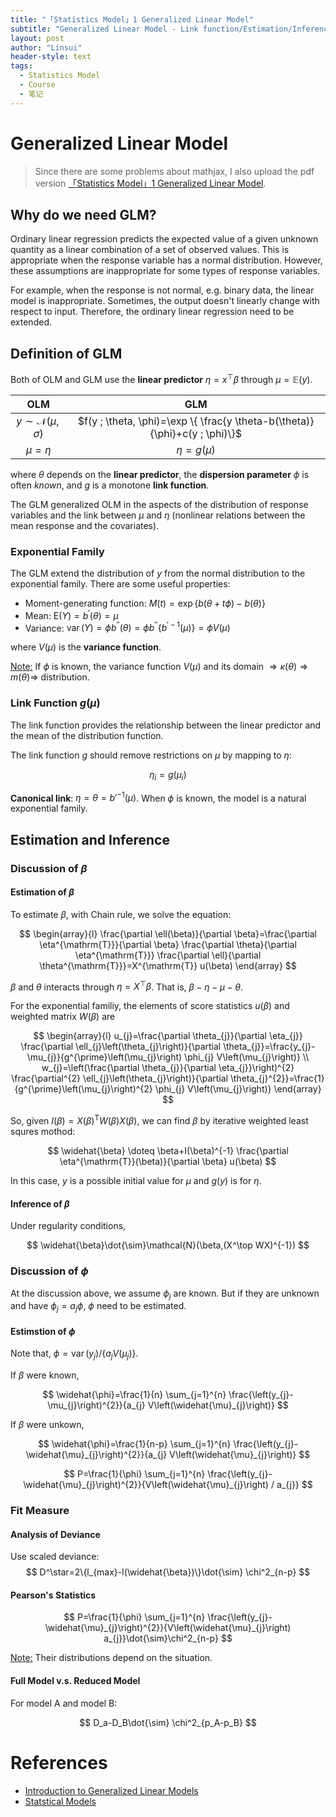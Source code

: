 ```yaml
---
title: "「Statistics Model」1 Generalized Linear Model"
subtitle: "Generalized Linear Model - Link function/Estimation/Inference"
layout: post
author: "Linsui"
header-style: text
tags:
  - Statistics Model
  - Course
  - 笔记
---
```


# Generalized Linear Model

> Since there are some problems about mathjax, I also upload the pdf version <a href="https://denglinsui.github.io/pdf/StatisticsModel/01.pdf" target="_blank">「Statistics Model」1 Generalized Linear Model</a>.
>

## Why do we need GLM?

Ordinary linear regression predicts the expected value of a given unknown quantity as a linear combination of a set of observed values. This is appropriate when the response variable has a normal distribution.  However, these assumptions are inappropriate for some types of response variables.

For example, when the response is not normal, e.g. binary data, the linear model is inappropriate. Sometimes, the output doesn't linearly change with respect to input. Therefore, the ordinary linear regression need to be extended.

## Definition of GLM

Both of OLM and GLM use the **linear predictor** $\eta=x^\top \beta$  through $\mu=\mathbb{E}(y)$.

|              OLM               |                             GLM                              |
| :----------------------------: | :----------------------------------------------------------: |
| $y\sim\mathcal{N}(\mu,\sigma)$ | $f(y ; \theta, \phi)=\exp \{ \frac{y \theta-b(\theta)}{\phi}+c(y ; \phi)\}$ |
|           $\mu=\eta$           |                        $\eta=g(\mu)$                         |

where $\theta$  depends on the **linear predictor**, the **dispersion parameter** $\phi$ is
often *known*, and $g$ is a monotone **link function**.

The GLM generalized OLM in the aspects of the distribution of response variables and the link between $\mu$ and $\eta$ (nonlinear relations between the mean response and the covariates).

### Exponential Family

The GLM extend the distribution of $y$ from the normal distribution to the exponential family. There are some useful properties:

- Moment-generating function: $M(t)=\exp \{b(\theta+t \phi)-b(\theta)\}$
- Mean: $\mathrm{E}(Y)=b^{\prime}(\theta)=\mu$
- Variance: $\operatorname{var}(Y)=\phi b^{\prime \prime}(\theta)=\phi b^{\prime \prime}\{b^{\prime-1}(\mu)\}=\phi V(\mu)$

where $V(\mu)$ is the **variance function**.

<u>Note:</u> If $\phi$ is known, the variance function $V(\mu)$ and its domain $\Rightarrow\kappa(\theta)\Rightarrow m(\theta)\Rightarrow$ distribution.

### Link Function $g(\mu)$

The link function provides the relationship between the linear predictor and the mean of the distribution function.  

The link function $g$ should remove restrictions on $\mu$ by mapping to $\eta$:


$$
\eta_i=g(\mu_i)
$$


**Canonical link**: $\eta=\theta=b'^{-1}(\mu)$. When $\phi$ is known, the model is a natural exponential family.

## Estimation and Inference

### Discussion of $\beta$

#### Estimation of $\beta$

To estimate $\beta$, with Chain rule, we solve the equation:


$$
\begin{array}{l}
\frac{\partial \ell(\beta)}{\partial \beta}=\frac{\partial \eta^{\mathrm{T}}}{\partial \beta} \frac{\partial \theta}{\partial \eta^{\mathrm{T}}} \frac{\partial \ell}{\partial \theta^{\mathrm{T}}}=X^{\mathrm{T}} u(\beta)
\end{array}
$$


$\beta$ and $\theta$ interacts through $\eta=X^\top\beta$.  That is, $\beta-\eta-\mu-\theta$.

For the exponential familiy, the elements of score statistics $u(\beta)$ and weighted matrix $W(\beta)$  are


$$
\begin{array}{l}
u_{j}=\frac{\partial \theta_{j}}{\partial \eta_{j}} \frac{\partial \ell_{j}\left(\theta_{j}\right)}{\partial \theta_{j}}=\frac{y_{j}-\mu_{j}}{g^{\prime}\left(\mu_{j}\right) \phi_{j} V\left(\mu_{j}\right)} \\
w_{j}=\left(\frac{\partial \theta_{j}}{\partial \eta_{j}}\right)^{2} \frac{\partial^{2} \ell_{j}\left(\theta_{j}\right)}{\partial \theta_{j}^{2}}=\frac{1}{g^{\prime}\left(\mu_{j}\right)^{2} \phi_{j} V\left(\mu_{j}\right)}
\end{array}
$$


So, given $I(\beta)=X(\beta)^{\mathrm{T}} W(\beta) X(\beta)$, we can find $\beta$ by iterative weighted least squres mothod:


$$
\widehat{\beta} \doteq \beta+I(\beta)^{-1} \frac{\partial \eta^{\mathrm{T}}(\beta)}{\partial \beta} u(\beta)
$$


In this case,  $y$ is a possible initial value for $\mu$  and $g(y)$ is for $\eta$.

#### Inference of $\beta$

Under regularity conditions,


$$
\widehat{\beta}\dot{\sim}\mathcal{N}(\beta,(X^\top WX)^{-1})
$$

### Discussion of $\phi$

At the discussion above, we assume $\phi_j$ are known. But if they are unknown and have $\phi_j=a_j\phi$, $\phi$ need to be estimated.

#### Estimstion of $\phi$

Note that,  $\phi=\operatorname{var}\left(y_{j}\right) /\{a_{j} V\left(\mu_{j}\right)\}$.

If $\beta$ were known,


$$
\widehat{\phi}=\frac{1}{n} \sum_{j=1}^{n} \frac{\left(y_{j}-\mu_{j}\right)^{2}}{a_{j} V\left(\widehat{\mu}_{j}\right)}
$$

If $\beta$ were unkown,


$$
\widehat{\phi}=\frac{1}{n-p} \sum_{j=1}^{n} \frac{\left(y_{j}-\widehat{\mu}_{j}\right)^{2}}{a_{j} V\left(\widehat{\mu}_{j}\right)}
$$

$$
P=\frac{1}{\phi} \sum_{j=1}^{n} \frac{\left(y_{j}-\widehat{\mu}_{j}\right)^{2}}{V\left(\widehat{\mu}_{j}\right) / a_{j}}
$$

### Fit Measure

#### Analysis of Deviance

Use scaled deviance:
$$
D^\star=2\{l_{max}-l(\widehat{\beta})\}\dot{\sim} \chi^2_{n-p}
$$

#### Pearson's Statistics

$$
P=\frac{1}{\phi} \sum_{j=1}^{n} \frac{\left(y_{j}-\widehat{\mu}_{j}\right)^{2}}{V\left(\widehat{\mu}_{j}\right)  a_{j}}\dot{\sim}\chi^2_{n-p}
$$

<u>Note:</u>  Their distributions depend on the situation.  

#### Full Model v.s. Reduced Model

For model A and model B:

$$
D_a-D_B\dot{\sim} \chi^2_{p_A-p_B}
$$


# References

- [Introduction to Generalized Linear Models](https://statmath.wu.ac.at/courses/heather_turner/glmCourse_001.pdf)
- [Statstical Models](https://www.cambridge.org/core/books/statistical-models/8EC19F80551F52D4C58FAA2022048FC7?__cf_chl_jschl_tk__=aa921ed4560dcaea177e8da320fca59b236ef827-1593743587-0-Aced3me35WQuzFYEtvpkZ_Elir4Gt9CInH2WMwxG_WMgu4KEpsi7sRFlcnKh7V23HK1UMQFiSC5tiTEtuo9sT_C1lnAlJ5k9gVej2S3NqvLdnMPR3JlpJ4tR3sNiaE2m7rCjabSX1l32yLgl6CS83-fxUdQoBmiU6KuWIdy14rAD-SYlV22sSmUD9CxSp5gCS2rnf_ip0AsWuC21P-XuwRh9uZZLDtfqLu4K5kjapJfsT2QB7Beeb2ljamMYfL3vm0t9FUs5S02iNGs89CtSdGA25F3XxEyF9IPVtZlfkvhNFWh-DOxW1JbbsmznYnxyC82lgvqZxQSgnVcwUQXqfWRyzET6iqsyMgG6L19WTHD2H8N74h-Sz18oB3cn-XX9b08yXYm7AKYzvR3NV7eh_f-sL15-pI9aMIZaN-ub2YfW)
